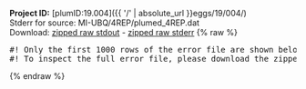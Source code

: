 **Project ID:** [plumID:19.004]({{ '/' | absolute_url }}eggs/19/004/)  
Stderr for source:  MI-UBQ/4REP/plumed_4REP.dat   
Download: [zipped raw stdout](plumed_4REP.dat.plumed.stdout.txt.zip) - [zipped raw stderr](plumed_4REP.dat.plumed.stderr.txt.zip) 
{% raw %}
<pre>
#! Only the first 1000 rows of the error file are shown below
#! To inspect the full error file, please download the zipped raw stderr file above
</pre>
{% endraw %}
